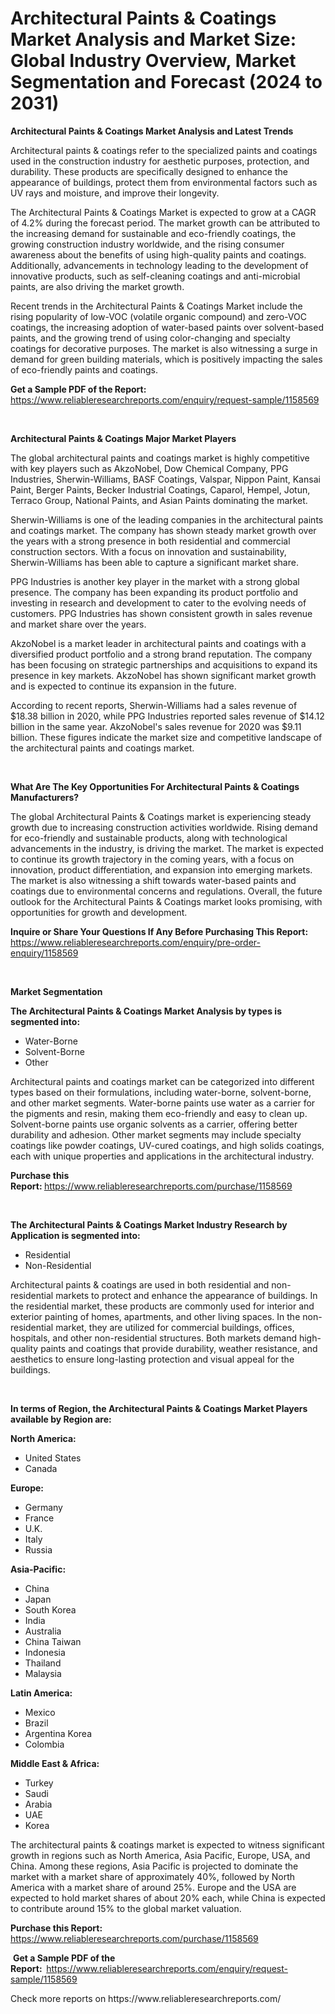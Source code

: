 <p><h1>Architectural Paints & Coatings Market Analysis and Market Size: Global Industry Overview, Market Segmentation and Forecast (2024 to 2031)</h1></p><p><strong>Architectural Paints & Coatings Market Analysis and Latest Trends</strong></p>
<p><p>Architectural paints & coatings refer to the specialized paints and coatings used in the construction industry for aesthetic purposes, protection, and durability. These products are specifically designed to enhance the appearance of buildings, protect them from environmental factors such as UV rays and moisture, and improve their longevity.</p><p>The Architectural Paints & Coatings Market is expected to grow at a CAGR of 4.2% during the forecast period. The market growth can be attributed to the increasing demand for sustainable and eco-friendly coatings, the growing construction industry worldwide, and the rising consumer awareness about the benefits of using high-quality paints and coatings. Additionally, advancements in technology leading to the development of innovative products, such as self-cleaning coatings and anti-microbial paints, are also driving the market growth.</p><p>Recent trends in the Architectural Paints & Coatings Market include the rising popularity of low-VOC (volatile organic compound) and zero-VOC coatings, the increasing adoption of water-based paints over solvent-based paints, and the growing trend of using color-changing and specialty coatings for decorative purposes. The market is also witnessing a surge in demand for green building materials, which is positively impacting the sales of eco-friendly paints and coatings.</p></p>
<p><strong>Get a Sample PDF of the Report:&nbsp;</strong> <a href="https://www.reliableresearchreports.com/enquiry/request-sample/1158569">https://www.reliableresearchreports.com/enquiry/request-sample/1158569</a></p>
<p>&nbsp;</p>
<p><strong>Architectural Paints & Coatings Major Market Players</strong></p>
<p><p>The global architectural paints and coatings market is highly competitive with key players such as AkzoNobel, Dow Chemical Company, PPG Industries, Sherwin-Williams, BASF Coatings, Valspar, Nippon Paint, Kansai Paint, Berger Paints, Becker Industrial Coatings, Caparol, Hempel, Jotun, Terraco Group, National Paints, and Asian Paints dominating the market.</p><p>Sherwin-Williams is one of the leading companies in the architectural paints and coatings market. The company has shown steady market growth over the years with a strong presence in both residential and commercial construction sectors. With a focus on innovation and sustainability, Sherwin-Williams has been able to capture a significant market share.</p><p>PPG Industries is another key player in the market with a strong global presence. The company has been expanding its product portfolio and investing in research and development to cater to the evolving needs of customers. PPG Industries has shown consistent growth in sales revenue and market share over the years.</p><p>AkzoNobel is a market leader in architectural paints and coatings with a diversified product portfolio and a strong brand reputation. The company has been focusing on strategic partnerships and acquisitions to expand its presence in key markets. AkzoNobel has shown significant market growth and is expected to continue its expansion in the future.</p><p>According to recent reports, Sherwin-Williams had a sales revenue of $18.38 billion in 2020, while PPG Industries reported sales revenue of $14.12 billion in the same year. AkzoNobel's sales revenue for 2020 was $9.11 billion. These figures indicate the market size and competitive landscape of the architectural paints and coatings market.</p></p>
<p>&nbsp;</p>
<p><strong>What Are The Key Opportunities For Architectural Paints & Coatings Manufacturers?</strong></p>
<p><p>The global Architectural Paints & Coatings market is experiencing steady growth due to increasing construction activities worldwide. Rising demand for eco-friendly and sustainable products, along with technological advancements in the industry, is driving the market. The market is expected to continue its growth trajectory in the coming years, with a focus on innovation, product differentiation, and expansion into emerging markets. The market is also witnessing a shift towards water-based paints and coatings due to environmental concerns and regulations. Overall, the future outlook for the Architectural Paints & Coatings market looks promising, with opportunities for growth and development.</p></p>
<p><strong>Inquire or Share Your Questions If Any Before Purchasing This Report:</strong> <a href="https://www.reliableresearchreports.com/enquiry/pre-order-enquiry/1158569">https://www.reliableresearchreports.com/enquiry/pre-order-enquiry/1158569</a></p>
<p>&nbsp;</p>
<p><strong>Market Segmentation</strong></p>
<p><strong>The Architectural Paints & Coatings Market Analysis by types is segmented into:</strong></p>
<p><ul><li>Water-Borne</li><li>Solvent-Borne</li><li>Other</li></ul></p>
<p><p>Architectural paints and coatings market can be categorized into different types based on their formulations, including water-borne, solvent-borne, and other market segments. Water-borne paints use water as a carrier for the pigments and resin, making them eco-friendly and easy to clean up. Solvent-borne paints use organic solvents as a carrier, offering better durability and adhesion. Other market segments may include specialty coatings like powder coatings, UV-cured coatings, and high solids coatings, each with unique properties and applications in the architectural industry.</p></p>
<p><strong>Purchase this Report:&nbsp;</strong><a href="https://www.reliableresearchreports.com/purchase/1158569">https://www.reliableresearchreports.com/purchase/1158569</a></p>
<p>&nbsp;</p>
<p><strong>The Architectural Paints & Coatings Market Industry Research by Application is segmented into:</strong></p>
<p><ul><li>Residential</li><li>Non-Residential</li></ul></p>
<p><p>Architectural paints & coatings are used in both residential and non-residential markets to protect and enhance the appearance of buildings. In the residential market, these products are commonly used for interior and exterior painting of homes, apartments, and other living spaces. In the non-residential market, they are utilized for commercial buildings, offices, hospitals, and other non-residential structures. Both markets demand high-quality paints and coatings that provide durability, weather resistance, and aesthetics to ensure long-lasting protection and visual appeal for the buildings.</p></p>
<p>&nbsp;</p>
<p><strong>In terms of Region, the Architectural Paints & Coatings Market Players available by Region are:</strong></p>
<p>
    <p> <strong> North America: </strong>
        <ul>
            <li>United States</li>
            <li>Canada</li>
        </ul>
        </p> 
    <p> <strong> Europe: </strong>
        <ul>
            <li>Germany</li>
            <li>France</li>
            <li>U.K.</li>
            <li>Italy</li>
            <li>Russia</li>
        </ul>
        </p> 
    <p> <strong> Asia-Pacific: </strong>
        <ul>
            <li>China</li>
            <li>Japan</li>
            <li>South Korea</li>
            <li>India</li>
            <li>Australia</li>
            <li>China Taiwan</li>
            <li>Indonesia</li>
            <li>Thailand</li>
            <li>Malaysia</li>
        </ul>
        </p> 
    <p> <strong> Latin America: </strong>
        <ul>
            <li>Mexico</li>
            <li>Brazil</li>
            <li>Argentina Korea</li>
            <li>Colombia</li>
        </ul>
        </p> 
    <p> <strong> Middle East & Africa: </strong>
        <ul>
            <li>Turkey</li>
            <li>Saudi</li>
            <li>Arabia</li>
            <li>UAE</li>
            <li>Korea</li>
        </ul>
    </p>
    </p>
<p><p>The architectural paints & coatings market is expected to witness significant growth in regions such as North America, Asia Pacific, Europe, USA, and China. Among these regions, Asia Pacific is projected to dominate the market with a market share of approximately 40%, followed by North America with a market share of around 25%. Europe and the USA are expected to hold market shares of about 20% each, while China is expected to contribute around 15% to the global market valuation.</p></p>
<p><strong>Purchase this Report: </strong><a href="https://www.reliableresearchreports.com/purchase/1158569">https://www.reliableresearchreports.com/purchase/1158569</a></p>
<p>&nbsp;<strong>Get a Sample PDF of the Report:&nbsp;&nbsp;</strong><a href="https://www.reliableresearchreports.com/enquiry/request-sample/1158569">https://www.reliableresearchreports.com/enquiry/request-sample/1158569</a></p>
<p><strong></strong></p>
<p>Check more reports on https://www.reliableresearchreports.com/</p>